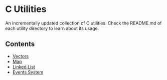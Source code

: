 # C Utilities

An incrementally updated collection of C utilities. Check the README.md of each utility directory to learn about its usage.

## Contents

- [Vectors](./vector)
- [Map](./map)
- [Linked List](./linked-list)
- [Events System](./events)

